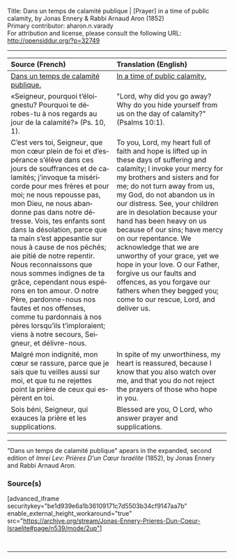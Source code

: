 <html>
<head></head>
<body>
Title: Dans un temps de calamité publique | [Prayer] in a time of public calamity, by Jonas Ennery & Rabbi Arnaud Aron (1852)<br />
Primary contributor: aharon.n.varady<br />
For attribution and license, please consult the following URL: <a href="http://opensiddur.org/?p=32749">http://opensiddur.org/?p=32749</a>
<p />
<hr />

<table style="margin-left: auto;margin-right: auto;" class="draggable">
<thead><tr><th id="x" style="text-align: left;">Source (French)</th><th style="text-align: left;">Translation (English)</th></tr></thead>
<tbody>
<tr><td style="vertical-align:top;">
<div class="french"><span lang="fr">
<u>Dans un temps de calamité publique.</u>
</span></div></td>
 
<td style="vertical-align:top;">
<div class="english">
<u>In a time of public calamity.</u>
</div></td></tr>


<tr><td style="vertical-align:top;">
<div class="french"><span lang="fr">
«Seigneur, pourquoi t’éloignestu? 
Pourquoi te dérobes-tu à nos regards au jour de la calamité?» <span class="citation">(Ps. 10, 1)</span>.
</span></div></td>
 
<td style="vertical-align:top;">
<div class="english">
"Lord, why did you go away? 
Why do you hide yourself from us on the day of calamity?" <span class="citation">(Psalms 10:1)</span>.
</div></td></tr>


<tr><td style="vertical-align:top;">
<div class="french"><span lang="fr">
C’est vers toi, Seigneur, que mon cœur plein de foi et d’espérance s’élève dans ces jours de souffrances et de calamités; j’invoque ta miséricorde pour mes frères et pour moi; ne nous repousse pas, mon Dieu, ne nous abandonne pas dans notre détresse. Vois, tes enfants sont dans la désolation, parce que ta main s’est appesantie sur nous à cause de nos péchés; aie pitié de notre repentir. Nous reconnaissons que nous sommes indignes de ta grâce, cependant nous espérons en ton amour. O notre Père, pardonne-nous nos fautes et nos offenses, comme tu pardonnais à nos pères lorsqu’ils t’imploraient; viens à notre secours, Seigneur, et délivre-nous. 
</span></div></td>
 
<td style="vertical-align:top;">
<div class="english">
To you, Lord, my heart full of faith and hope is lifted up in these days of suffering and calamity; I invoke your mercy for my brothers and sisters and for me; do not turn away from us, my God, do not abandon us in our distress. See, your children are in desolation because your hand has been heavy on us because of our sins; have mercy on our repentance. We acknowledge that we are unworthy of your grace, yet we hope in your love. O our Father, forgive us our faults and offences, as you forgave our fathers when they begged you; come to our rescue, Lord, and deliver us. 
</div></td></tr>


<tr><td style="vertical-align:top;">
<div class="french"><span lang="fr">
Malgré mon indignité, mon cœur se rassure, parce que je sais que tu veilles aussi sur moi, et que tu ne rejettes point la prière de ceux qui espèrent en toi.
</span></div></td>
 
<td style="vertical-align:top;">
<div class="english">
In spite of my unworthiness, my heart is reassured, because I know that you also watch over me, and that you do not reject the prayers of those who hope in you.
</div></td></tr>


<tr><td style="vertical-align:top;">
<div class="french"><span lang="fr">
Sois béni, Seigneur, qui exauces la prière et les supplications.
</span></div></td>
 
<td style="vertical-align:top;">
<div class="english">
Blessed are you, O Lord, who answer prayer and supplications.
</div></td></tr>
</tbody></table>

<hr />

"Dans un temps de calamité publique" apears in the expanded, second edition of <em>Imrei Lev: Prières D'un Cœur Israélite</em> (1852), by Jonas Ennery and Rabbi Arnaud Aron.

<h3>Source(s)</h3>

[advanced_iframe securitykey="be1d939e6a1b36109171c7d5503b34cf9147aa7b" enable_external_height_workaround="true" src="https://archive.org/stream/Jonas-Ennery-Prieres-Dun-Coeur-Israelite#page/n539/mode/2up"]

&nbsp;

<hr />

&nbsp;
</body>
</html>